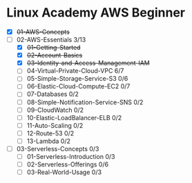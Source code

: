 # Linux Academy AWS Beginner

- [x] ~~01-AWS-Concepts~~
- [ ] 02-AWS-Essentials		3/13
	- [x] ~~01-Getting-Started~~
	- [x] ~~02-Account-Basics~~
	- [x] ~~03-Identity-and-Access-Management-IAM~~
	- [ ] 04-Virtual-Private-Cloud-VPC 6/7
	- [ ] 05-Simple-Storage-Service-S3 0/6
	- [ ] 06-Elastic-Cloud-Compute-EC2 0/7
	- [ ] 07-Databases 0/2
	- [ ] 08-Simple-Notification-Service-SNS 0/2
	- [ ] 09-CloudWatch 0/2
	- [ ] 10-Elastic-LoadBalancer-ELB 0/2
	- [ ] 11-Auto-Scaling 0/2
	- [ ] 12-Route-53 0/2
	- [ ] 13-Lambda 0/2
- [ ] 03-Serverless-Concepts	0/3
	- [ ] 01-Serverless-Introduction 0/3
	- [ ] 02-Serverless-Offerings 0/6
	- [ ] 03-Real-World-Usage 0/3
